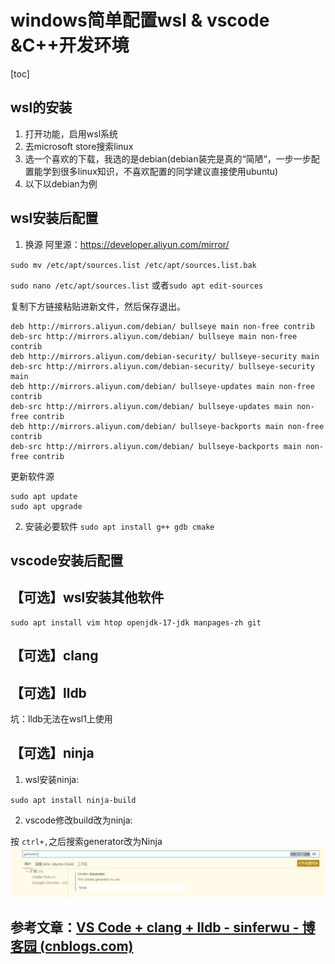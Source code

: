 # windows简单配置wsl & vscode &C++开发环境

[toc]

## wsl的安装

1. 打开功能，启用wsl系统
2. 去microsoft store搜索linux
3. 选一个喜欢的下载，我选的是debian(debian装完是真的“简陋“，一步一步配置能学到很多linux知识，不喜欢配置的同学建议直接使用ubuntu)
4. 以下以debian为例

## wsl安装后配置

1. 换源
阿里源：<https://developer.aliyun.com/mirror/>

`sudo mv /etc/apt/sources.list /etc/apt/sources.list.bak`

`sudo nano /etc/apt/sources.list`
或者`sudo apt edit-sources`

复制下方链接粘贴进新文件，然后保存退出。

```
deb http://mirrors.aliyun.com/debian/ bullseye main non-free contrib
deb-src http://mirrors.aliyun.com/debian/ bullseye main non-free contrib
deb http://mirrors.aliyun.com/debian-security/ bullseye-security main
deb-src http://mirrors.aliyun.com/debian-security/ bullseye-security main
deb http://mirrors.aliyun.com/debian/ bullseye-updates main non-free contrib
deb-src http://mirrors.aliyun.com/debian/ bullseye-updates main non-free contrib
deb http://mirrors.aliyun.com/debian/ bullseye-backports main non-free contrib
deb-src http://mirrors.aliyun.com/debian/ bullseye-backports main non-free contrib
```
更新软件源
```
sudo apt update
sudo apt upgrade
```

2. 安装必要软件 `sudo apt install g++ gdb cmake`

## vscode安装后配置

## 【可选】wsl安装其他软件

```
sudo apt install vim htop openjdk-17-jdk manpages-zh git 
```

## 【可选】clang

## 【可选】lldb

坑：lldb无法在wsl1上使用

## 【可选】ninja

1. wsl安装ninja:

``sudo apt install ninja-build``

2. vscode修改build改为ninja:

按 `ctrl+,`之后搜索generator改为Ninja![1646545561557.png](image/environment/ninja.png)

## 参考文章：[VS Code + clang + lldb - sinferwu - 博客园 (cnblogs.com)](https://www.cnblogs.com/sinferwu/p/15353427.html)
